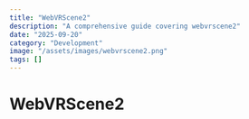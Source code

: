 ```yaml
---
title: "WebVRScene2"
description: "A comprehensive guide covering webvrscene2"
date: "2025-09-20"
category: "Development"
image: "/assets/images/webvrscene2.png"
tags: []
---
```


# WebVRScene2


